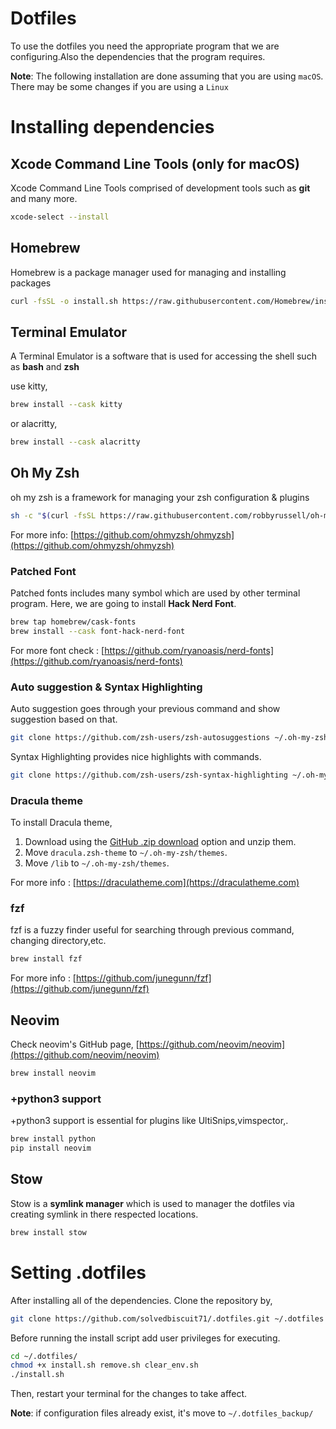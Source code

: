 # Dotfiles

To use the dotfiles you need the appropriate program that we are configuring.Also the dependencies that the program requires.

__Note__:
The following installation are done assuming that you are using `macOS`. There may be some changes if you are using a `Linux`

# Installing dependencies

## Xcode Command Line Tools (only for macOS)

Xcode Command Line Tools comprised of development tools such as __git__ and many more.

```sh
xcode-select --install
```

## Homebrew

Homebrew is a package manager used for managing and installing packages

```sh
curl -fsSL -o install.sh https://raw.githubusercontent.com/Homebrew/install/HEAD/install.sh
```

## Terminal Emulator

A Terminal Emulator is a software that is used for accessing the shell such as __bash__ and __zsh__

use kitty,
```sh
brew install --cask kitty
```

or alacritty,
```sh
brew install --cask alacritty
```

## Oh My Zsh

oh my zsh is a framework for managing your zsh configuration & plugins

```sh
sh -c "$(curl -fsSL https://raw.githubusercontent.com/robbyrussell/oh-my-zsh/master/tools/install.sh)"
```

For more info: [https://github.com/ohmyzsh/ohmyzsh](https://github.com/ohmyzsh/ohmyzsh)

### Patched Font

Patched fonts includes many symbol which are used by other terminal program.
Here, we are going to install __Hack Nerd Font__.

```sh
brew tap homebrew/cask-fonts
brew install --cask font-hack-nerd-font
```

For more font check : [https://github.com/ryanoasis/nerd-fonts](https://github.com/ryanoasis/nerd-fonts)

### Auto suggestion & Syntax Highlighting

Auto suggestion goes through your previous command and show suggestion based on that.

```sh
git clone https://github.com/zsh-users/zsh-autosuggestions ~/.oh-my-zsh/custom/plugins/zsh-autosuggestions
```

Syntax Highlighting provides nice highlights with commands.

```sh
git clone https://github.com/zsh-users/zsh-syntax-highlighting ~/.oh-my-zsh/custom/plugins/zsh-syntax-highlighting
```

### Dracula theme

To install Dracula theme,
1. Download using the [GitHub .zip download](https://github.com/dracula/zsh/archive/master.zip) option and unzip them.
2. Move `dracula.zsh-theme` to `~/.oh-my-zsh/themes`.
3. Move `/lib` to `~/.oh-my-zsh/themes`.

For more info : [https://draculatheme.com](https://draculatheme.com)

### fzf

fzf is a fuzzy finder useful for searching through previous command, changing directory,etc.

```sh
brew install fzf
```

For more info : [https://github.com/junegunn/fzf](https://github.com/junegunn/fzf)

## Neovim

Check neovim's GitHub page, [https://github.com/neovim/neovim](https://github.com/neovim/neovim)

```sh
brew install neovim
```

### +python3 support

+python3 support is essential for plugins like UltiSnips,vimspector,.

```sh
brew install python
pip install neovim
```

## Stow

Stow is a __symlink manager__ which is used to manager the dotfiles via creating symlink in there respected locations.

```sh
brew install stow
```

# Setting .dotfiles

After installing all of the dependencies. Clone the repository by,

```sh
git clone https://github.com/solvedbiscuit71/.dotfiles.git ~/.dotfiles
```

Before running the install script add user privileges for executing.

```sh
cd ~/.dotfiles/
chmod +x install.sh remove.sh clear_env.sh
./install.sh
```

Then, restart your terminal for the changes to take affect.

__Note__:
if configuration files already exist, it's move to `~/.dotfiles_backup/`
